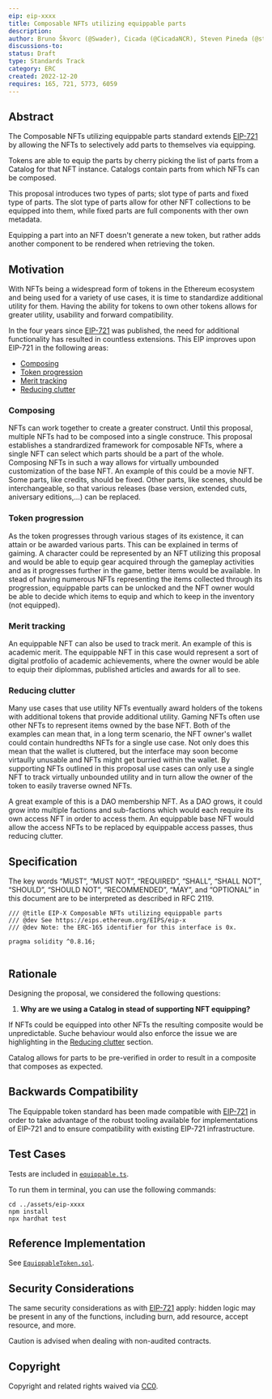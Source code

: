 ```yaml
---
eip: eip-xxxx
title: Composable NFTs utilizing equippable parts
description: 
author: Bruno Škvorc (@Swader), Cicada (@CicadaNCR), Steven Pineda (@steven2308), Stevan Bogosavljevic (@stevyhacker), Jan Turk (@ThunderDeliverer)
discussions-to:
status: Draft
type: Standards Track
category: ERC
created: 2022-12-20
requires: 165, 721, 5773, 6059
---
```


## Abstract

The Composable NFTs utilizing equippable parts standard extends [EIP-721](./eip-721.md) by allowing the NFTs to selectively add parts to themselves via equipping.

Tokens are able to equip the parts by cherry picking the list of parts from a Catalog for that NFT instance. Catalogs contain parts from which NFTs can be composed.

This proposal introduces two types of parts; slot type of parts and fixed type of parts. The slot type of parts allow for other NFT collections to be equipped into them, while fixed parts are full components with ther own metadata.

Equipping a part into an NFT doesn't generate a new token, but rather adds another component to be rendered when retrieving the token.

## Motivation

With NFTs being a widespread form of tokens in the Ethereum ecosystem and being used for a variety of use cases, it is time to standardize additional utility for them. Having the ability for tokens to own other tokens allows for greater utility, usability and forward compatibility.

In the four years since [EIP-721](./eip-721.md) was published, the need for additional functionality has resulted in countless extensions. This EIP improves upon EIP-721 in the following areas:

- [Composing](#composing)
- [Token progression](#token-progression)
- [Merit tracking](#merit-tracking)
- [Reducing clutter](#reducing-clutter)

### Composing

NFTs can work together to create a greater construct. Until this proposal, multiple NFTs had to be composed into a single construce. This proposal establishes a standrardized framework for composable NFTs, where a single NFT can select which parts should be a part of the whole. Composing NFTs in such a way allows for virtually umbounded customization of the base NFT. An example of this could be a movie NFT. Some parts, like credits, should be fixed. Other parts, like scenes, should be interchangeable, so that various releases (base version, extended cuts, aniversary editions,...) can be replaced.

### Token progression

As the token progresses through various stages of its existence, it can attain or be awarded various parts. This can be explained in terms of gaiming. A character could be represented by an NFT utilizing this proposal and would be able to equip gear acquired through the gameplay activities and as it progresses further in the game, better items would be available. In stead of having numerous NFTs representing the items collected through its progression, equippable parts can be unlocked and the NFT owner would be able to decide which items to equip and which to keep in the inventory (not equipped).

### Merit tracking

An equippable NFT can also be used to track merit. An example of this is academic merit. The equippable NFT in this case would represent a sort of digital protfolio of academic achievements, where the owner would be able to equip their diplommas, published articles and awards for all to see.

### Reducing clutter

Many use cases that use utility NFTs eventually award holders of the tokens with additional tokens that provide additional utility. Gaming NFTs often use other NFTs to represent items owned by the base NFT. Both of the examples can mean that, in a long term scenario, the NFT owner's wallet could contain hundredths NFTs for a single use case. Not only does this mean that the wallet is cluttered, but the interface may soon become virtaully unusable and NFTs might get burried within the wallet. By supporting NFTs outlined in this proposal use cases can only use a single NFT to track virtually unbounded utility and in turn allow the owner of the token to easily traverse owned NFTs.

A great example of this is a DAO membership NFT. As a DAO grows, it could grow into multiple factions and sub-factions which would each require its own access NFT in order to access them. An equippable base NFT would allow the access NFTs to be replaced by equippable access passes, thus reducing clutter.

## Specification

The key words “MUST”, “MUST NOT”, “REQUIRED”, “SHALL”, “SHALL NOT”, “SHOULD”, “SHOULD NOT”, “RECOMMENDED”, “MAY”, and “OPTIONAL” in this document are to be interpreted as described in RFC 2119.

```solidity
/// @title EIP-X Composable NFTs utilizing equippable parts
/// @dev See https://eips.ethereum.org/EIPS/eip-x
/// @dev Note: the ERC-165 identifier for this interface is 0x.

pragma solidity ^0.8.16;


```

## Rationale

Designing the proposal, we considered the following questions:

1. **Why are we using a Catalog in stead of supporting NFT equipping?**

If NFTs could be equipped into other NFTs the resulting composite would be unpredictable. Suche behaviour would also enforce the issue we are highlighting in the [Reducing clutter](#reducing-clutter) section.

Catalog allows for parts to be pre-verified in order to result in a composite that composes as expected.

## Backwards Compatibility

The Equippable token standard has been made compatible with [EIP-721](./eip-721.md) in order to take advantage of the robust tooling available for implementations of EIP-721 and to ensure compatibility with existing EIP-721 infrastructure.

## Test Cases

Tests are included in [`equippable.ts`](../assets/eip-xxxx/test/equippable.ts).

To run them in terminal, you can use the following commands:

```
cd ../assets/eip-xxxx
npm install
npx hardhat test
```

## Reference Implementation

See [`EquippableToken.sol`](../assets/eip-xxxx/contracts/EquippableToken.sol).


## Security Considerations

The same security considerations as with [EIP-721](./eip-721.md) apply: hidden logic may be present in any of the functions, including burn, add resource, accept resource, and more.

Caution is advised when dealing with non-audited contracts.

## Copyright

Copyright and related rights waived via [CC0](../LICENSE.md).